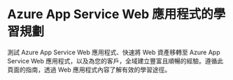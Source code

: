 <properties 
	pageTitle="Azure App Service Web 應用程式的學習規劃" 
	description="在 Azure App Service Web 應用程式上，透過所有需要的資源取得視覺效果對應 (0 到 60)。" 
	services="app-service\web" 
	documentationCenter="" 
	authors="cephalin" 
	manager="wpickett" 
	editor=""/>

<tags 
	ms.service="app-service-web" 
	ms.devlang="na" 
	ms.topic="article" 
	ms.tgt_pltfrm="na" 
	ms.workload="web" 
	ms.date="04/08/2015" 
	ms.author="cephalin"/>


# Azure App Service Web 應用程式的學習規劃
測試 Azure App Service Web 應用程式、快速將 Web 資產移轉至 Azure App Service Web 應用程式，以及為您的客戶，全域建立豐富且順暢的經驗。遵循此頁面的指南，透過 Web 應用程式內容了解有效的學習途徑。

<object type="image/svg+xml" data="https://sidneyhcontent.blob.core.windows.net/documentation/websites-learning-map.svg" width="100%" height="100%"> </object>
 

<!---HONumber=62-->
